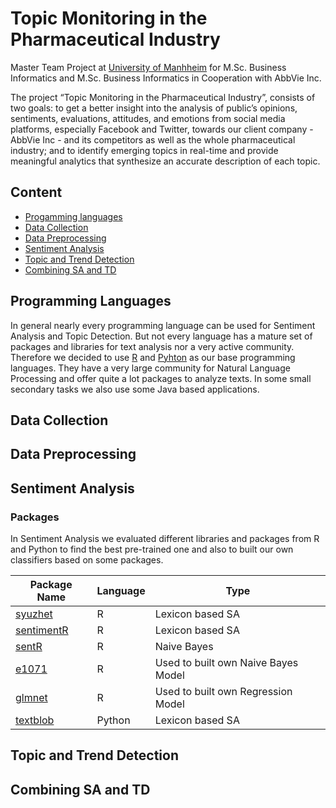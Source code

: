 # Topic Monitoring in the Pharmaceutical Industry 
Master Team Project at [University of Manhheim](https://www.uni-mannheim.de/1/english/) for M.Sc. Business Informatics and M.Sc. Business Informatics in Cooperation with AbbVie Inc.

The project “Topic Monitoring in the Pharmaceutical Industry”,  consists of two goals: to get a better insight into the analysis of public’s opinions, sentiments, evaluations, attitudes, and emotions from social media platforms, especially Facebook and Twitter, towards our client company - AbbVie Inc - and its competitors as well as the whole pharmaceutical industry; and to identify emerging topics in real-time and provide meaningful analytics that synthesize an accurate description of each topic. 

## Content
* [Progamming languages](#programming-languages)
* [Data Collection](#data-collection)
* [Data Preprocessing](#data-preprocessing)
* [Sentiment Analysis](#sentiment-analysis)
* [Topic and Trend Detection](#topic-and-trend-detection)
* [Combining SA and TD](#combining-sa-and-td)


## Programming Languages

In general nearly every programming language can be used for Sentiment Analysis and Topic Detection. But not every language has a mature set of packages and libraries  for text analysis nor a very active community. Therefore we decided to use [R](https://r-project.org) and [Pyhton](https://www.python.org) as our base programming languages. They have a very large community for Natural Language Processing and offer quite a lot packages to analyze texts. In some small secondary tasks we also use some Java based applications.

## Data Collection

## Data Preprocessing

## Sentiment Analysis

### Packages

In Sentiment Analysis we evaluated different libraries and packages from R and Python to find the best pre-trained one and also to built our own classifiers based on some packages.

| Package Name                                          | Language | Type                                | 
|-------------------------------------------------------|----------|-------------------------------------|
| [syuzhet](https://github.com/mjockers/syuzhet)        | R        | Lexicon based SA                    |
| [sentimentR](https://github.com/trinker/sentimentr)   | R        | Lexicon based SA                    |
| [sentR](https://github.com/mananshah99/sentR)         | R        | Naive Bayes                         |
| [e1071](https://github.com/cran/e1071)                | R        | Used to built own Naive Bayes Model |
| [glmnet](https://github.com/cran/glmnet)              | R        | Used to built own Regression Model  |
| [textblob](https://github.com/sloria/TextBlob)        | Python   | Lexicon based SA                    |



## Topic and Trend Detection

## Combining SA and TD